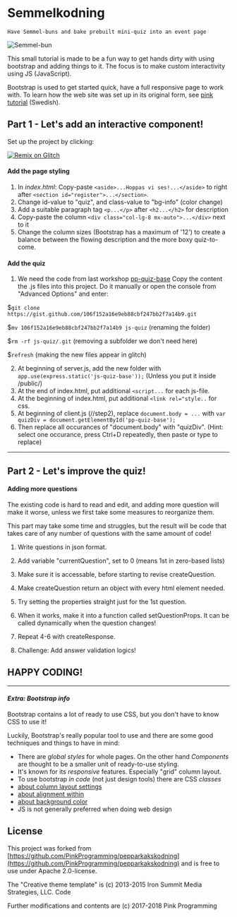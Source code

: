  # Semmelkodning
 
 `Have Semmel-buns and bake prebuilt mini-quiz into an event page`
 
 ![Semmel-bun](https://cdn.glitch.com/project-avatar/17421bd4-ed96-4602-b1a9-69c1558224c2.png)

This small tutorial is made to be a fun way to get hands dirty with using bootstrap and adding things to it. The focus is to make custom interactivity using JS (JavaScript). 

Bootstrap is used to get started quick, have a full responsive page to work with. To learn how the web site was set up in its original form, see [pink tutorial](https://www.pinkprogramming.se/sv/blogginlagg/G%C3%B6r-en-snygg-hemsida-utan-att-vara-designer) (Swedish).

## Part 1 - Let's add an interactive component! 

Set up the project by clicking: 

[![Remix on Glitch](https://cdn.glitch.com/2703baf2-b643-4da7-ab91-7ee2a2d00b5b%2Fremix-button.svg)](https://glitch.com/edit/#!/remix/pp-semmelkodning)

#### Add the page styling

1. In _index.html_: Copy-paste `<aside>...Hoppas vi ses!...</aside>` to right after `<section id="register">...</section>`.  
2. Change id-value to "quiz", and class-value to "bg-info" (color change)
3. Add a suitable paragraph tag `<p...</p>` after `<h2...</h2>` for description
4. Copy-paste the column `<div class="col-lg-8 mx-auto">...</div>` next to it
5. Change the column sizes (Bootstrap has a maximum of '12') to create a balance between the flowing description and the more boxy quiz-to-come. 

#### Add the quiz

1. We need the code from last workshop [pp-quiz-base](https://glitch.com/edit/#!/pp-quiz-base?path=views/index.html)
Copy the content the .js files into this project. Do it manually or open the console from "Advanced Options" and enter: 
 
$`git clone https://gist.github.com/106f152a16e9eb88cbf247bb2f7a14b9.git`

$`mv 106f152a16e9eb88cbf247bb2f7a14b9 js-quiz` (renaming the folder)

$`rm -rf js-quiz/.git` (removing a subfolder we don't need here)

$`refresh` (making the new files appear in glitch)
 
2. At beginning of server.js, add the new folder with `app.use(express.static('js-quiz-base'));` (Unless you put it inside /public/)
3. At the end of index.html, put additional `<script...` for each js-file. 
5. At the beginning of index.html, put additional `<link rel="style..` for css.
6. At beginning of client.js (//step2), replace `document.body = ...` with `var quizDiv = document.getElementById('pp-quiz-base');`
7. Then replace all occurances of "document.body" with "quizDiv". (Hint: select one occurance, press Ctrl+D repeatedly, then paste or type to replace)

-----------------------------------

## Part 2 - Let's improve the quiz! 

#### Adding more questions

The existing code is hard to read and edit, and adding more question will make it worse, unless we first take some measures to reorganize them. 

This part may take some time and struggles, but the result will be code that takes care of any number of questions with the same amount of code! 

1. Write questions in json format. 

2. Add variable "currentQuestion", set to 0 (means 1st in zero-based lists)

3. Make sure it is accessable, before starting to revise createQuestion.

4. Make createQuestion return an object with every html element needed. 

5. Try setting the properties straight just for the 1st question. 

6. When it works, make it into a function called setQuestionProps. It can be called dynamically when the question changes!

7. Repeat 4-6 with createResponse.

8. Challenge: Add answer validation logics! 


HAPPY CODING!
------------------


-----------------------------------



#### _Extra: Bootstrap info_

Bootstrap contains a lot of ready to use CSS, but you don't have to know CSS to use it!

Luckily, Bootstrap's really popular tool to use and there are some good techniques and things to have in mind: 

 - There are _global styles_ for whole pages. On the other hand _Components_ are thought to be a smaller unit of ready-to-use styling.  
 - It's known for its _responsive_ features. Especially "grid" column layout.
 - To use bootstrap _in code_ (not just design tools) there are CSS _classes_ 
 - [about column layout settings](https://getbootstrap.com/docs/4.0/layout/grid/)
 - [about alignment within](https://getbootstrap.com/docs/4.0/utilities/spacing/)
 - [about background color](https://getbootstrap.com/docs/4.0/utilities/colors/)
 - JS is not generally preferred when doing web design


## License

This project was forked from [https://github.com/PinkProgramming/pepparkakskodning](https://github.com/PinkProgramming/pepparkakskodning) and is free to use under Apache 2.0-license. 

The "Creative theme template" is (c) 2013-2015 Iron Summit Media Strategies, LLC. Code

Further modifications and contents are (c) 2017-2018 Pink Programming